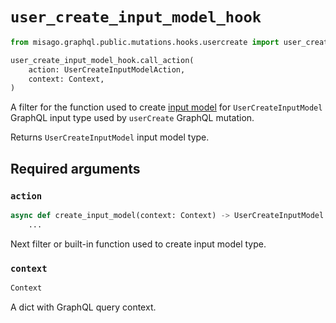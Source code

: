 # `user_create_input_model_hook`

```python
from misago.graphql.public.mutations.hooks.usercreate import user_create_input_model_hook

user_create_input_model_hook.call_action(
    action: UserCreateInputModelAction,
    context: Context,
)
```

A filter for the function used to create [input model](https://pydantic-docs.helpmanual.io/usage/models/) for `UserCreateInputModel` GraphQL input type used by `userCreate` GraphQL mutation.

Returns `UserCreateInputModel` input model type.


## Required arguments

### `action`

```python
async def create_input_model(context: Context) -> UserCreateInputModel:
    ...
```

Next filter or built-in function used to create input model type.


### `context`

```python
Context
```

A dict with GraphQL query context.